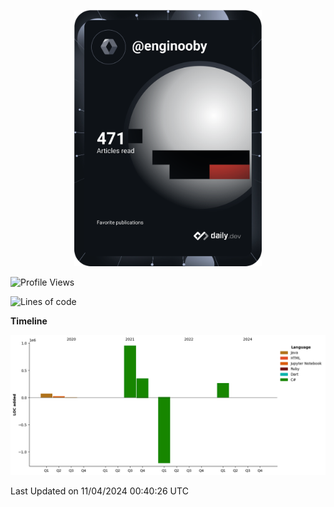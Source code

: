 <p align="center">
<a href="https://app.daily.dev/enginooby"><img src="devcard.svg" width="300" alt="enginooby's Dev Card"/></a>
</p>

<!--START_SECTION:waka-->
![Profile Views](http://img.shields.io/badge/Profile%20Views-0-blue)

![Lines of code](https://img.shields.io/badge/From%20Hello%20World%20I%27ve%20Written-1.7%20million%20lines%20of%20code-blue)

**Timeline**

![Lines of Code chart](https://raw.githubusercontent.com/enginooby/enginooby/main/assets/bar_graph.png)


 Last Updated on 11/04/2024 00:40:26 UTC
<!--END_SECTION:waka-->
